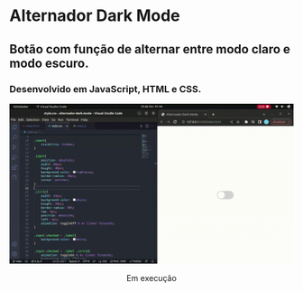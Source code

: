# Alternador Dark Mode
## Botão com função de alternar entre modo claro e modo escuro.
### Desenvolvido em JavaScript, HTML e CSS.

<div align="center">

![gif](https://github.com/thayg0r/alternador-dark-mode/blob/main/dark-mode.gif)

</div>

<div align="center">

Em execução

</div>
